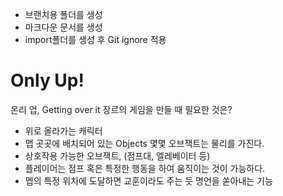 *   브랜치용 폴더를 생성
*   마크다운 문서를 생성
*   import폴더를 생성 후 Git ignore 적용






# Only Up! 
온리 업, Getting over it 장르의 게임을 만들 때 필요한 것은?

*   위로 올라가는 캐릭터
*   맵 곳곳에 배치되어 있는 Objects 몇몇 오브잭트는 물리를 가진다.
*   상호작용 가능한 오브잭트, (점프대, 엘레베이터 등)
*   플레이어는 점프 혹은 특정한 행동을 하여 움직이는 것이 가능하다.
*   멥의 특정 위치에 도달하면 교훈이라도 주는 듯 명언을 쏟아내는 기능